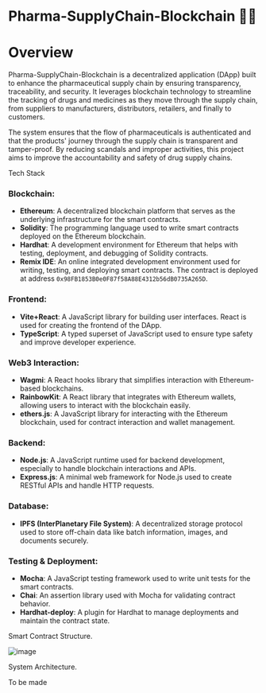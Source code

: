 # Pharma-SupplyChain-Blockchain 💊📑

# Overview
Pharma-SupplyChain-Blockchain is a decentralized application (DApp) built to enhance the pharmaceutical supply chain by ensuring transparency, traceability, and security. It leverages blockchain technology to streamline the tracking of drugs and medicines as they move through the supply chain, from suppliers to manufacturers, distributors, retailers, and finally to customers.

The system ensures that the flow of pharmaceuticals is authenticated and that the products' journey through the supply chain is transparent and tamper-proof. By reducing scandals and improper activities, this project aims to improve the accountability and safety of drug supply chains.

Tech Stack

### Blockchain:
- **Ethereum**: A decentralized blockchain platform that serves as the underlying infrastructure for the smart contracts.
- **Solidity**: The programming language used to write smart contracts deployed on the Ethereum blockchain.
- **Hardhat**: A development environment for Ethereum that helps with testing, deployment, and debugging of Solidity contracts.
- **Remix IDE**: An online integrated development environment used for writing, testing, and deploying smart contracts. The contract is deployed at address `0x98FB1853B0e0F87f58A88E4312b56dB0735A265D`.

### Frontend:
- **Vite+React**: A JavaScript library for building user interfaces. React is used for creating the frontend of the DApp.
- **TypeScript**: A typed superset of JavaScript used to ensure type safety and improve developer experience.

### Web3 Interaction:
- **Wagmi**: A React hooks library that simplifies interaction with Ethereum-based blockchains.
- **RainbowKit**: A React library that integrates with Ethereum wallets, allowing users to interact with the blockchain easily.
- **ethers.js**: A JavaScript library for interacting with the Ethereum blockchain, used for contract interaction and wallet management.

### Backend:
- **Node.js**: A JavaScript runtime used for backend development, especially to handle blockchain interactions and APIs.
- **Express.js**: A minimal web framework for Node.js used to create RESTful APIs and handle HTTP requests.

### Database:
- **IPFS (InterPlanetary File System)**: A decentralized storage protocol used to store off-chain data like batch information, images, and documents securely.

### Testing & Deployment:
- **Mocha**: A JavaScript testing framework used to write unit tests for the smart contracts.
- **Chai**: An assertion library used with Mocha for validating contract behavior.
- **Hardhat-deploy**: A plugin for Hardhat to manage deployments and maintain the contract state.

Smart Contract Structure.

![image](https://github.com/user-attachments/assets/b2130be5-dc0e-4843-82a7-3532d044a787)

System Architecture.

To be made
